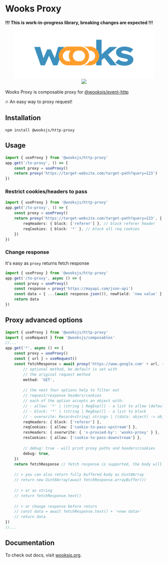 # Wooks Proxy

**!!! This is work-in-progress library, breaking changes are expected !!!**

<p align="center">
<img src="../../wooks-logo.png" width="450px"><br>
<a  href="https://github.com/wooksjs/wooksjs/blob/main/LICENSE">
    <img src="https://img.shields.io/badge/License-MIT-green?style=for-the-badge" />
</a>
</p>

Wooks Proxy is composable proxy for [@wooksjs/event-http](https://github.com/wooksjs/wooksjs/tree/main/packages/event-http)

🔥 An easy way to proxy request!

## Installation

`npm install @wooksjs/http-proxy`

## Usage

```ts
import { useProxy } from '@wooksjs/http-proxy'
app.get('/to-proxy', () => {
    const proxy = useProxy()
    return proxy('https://target-website.com/target-path?query=123')
})
```

### Restrict cookies/headers to pass

```ts
import { useProxy } from '@wooksjs/http-proxy'
app.get('/to-proxy', () => {
    const proxy = useProxy()
    return proxy('https://target-website.com/target-path?query=123', {
        reqHeaders: { block: ['referer'] }, // block referer header
        reqCookies: { block: '*' }, // block all req cookies
    })
})
```

### Change response

It's easy as `proxy` returns fetch response

```ts
import { useProxy } from '@wooksjs/http-proxy'
app.get('/to-proxy', async () => {
    const proxy = useProxy()
    const response = proxy('https://mayapi.com/json-api')
    const data = { ...(await response.json()), newField: 'new value' }
    return data
})
```

## Proxy advanced options

```ts
import { useProxy } from '@wooksjs/http-proxy'
import { useRequest } from '@wooksjs/composables'
//...
app.get('*', async () => {
    const proxy = useProxy()
    const { url } = useRequest()
    const fetchResponse = await proxy('https://www.google.com' + url, {
        // optional method, be default is set with
        // the original request method
        method: 'GET',

        // the next four options help to filter out
        // request/response headers/cookies
        // each of the option accepts an object with:
        // - allow: '*' | (string | RegExp)[] - a list to allow (default '*')
        // - block: '*' | (string | RegExp)[] - a list to block
        // - overwrite: Record<string| string> | ((data: object) -> object) - object or fn to overwrite data
        reqHeaders: { block: ['referer'] },
        reqCookies: { allow: ['cookie-to-pass-upstream'] },
        resHeaders: { overwrite: { 'x-proxied-by': 'wooks-proxy' } },
        resCookies: { allow: ['cookie-to-pass-downstream'] },

        // debug: true - will print proxy paths and headers/cookies
        debug: true,
    })
    return fetchResponse // fetch response is supported, the body will be downstreamed

    // > you can also return fully buffered body as Uint8Array
    // return new Uint8Array(await fetchResponse.arrayBuffer())

    // > or as string
    // return fetchResponse.text()

    // > or change response before return
    // const data = await fetchResponse.text() + '<new data>'
    // return data
})
//...
```

## Documentation

To check out docs, visit [wooksjs.org](https://wooksjs.org/).
